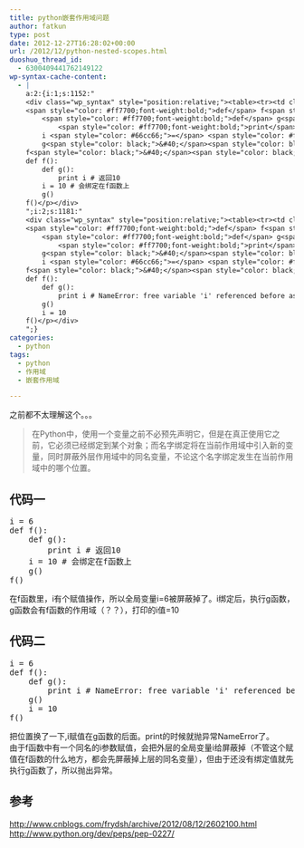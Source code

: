 ```yaml
---
title: python嵌套作用域问题
author: fatkun
type: post
date: 2012-12-27T16:28:02+00:00
url: /2012/12/python-nested-scopes.html
duoshuo_thread_id:
  - 6300409441762149122
wp-syntax-cache-content:
  - |
    a:2:{i:1;s:1152:"
    <div class="wp_syntax" style="position:relative;"><table><tr><td class="code"><pre class="python" style="font-family:monospace;">i <span style="color: #66cc66;">=</span> <span style="color: #ff4500;">6</span>
    <span style="color: #ff7700;font-weight:bold;">def</span> f<span style="color: black;">&#40;</span><span style="color: black;">&#41;</span>:
        <span style="color: #ff7700;font-weight:bold;">def</span> g<span style="color: black;">&#40;</span><span style="color: black;">&#41;</span>:
            <span style="color: #ff7700;font-weight:bold;">print</span> i <span style="color: #808080; font-style: italic;"># 返回10</span>
        i <span style="color: #66cc66;">=</span> <span style="color: #ff4500;">10</span> <span style="color: #808080; font-style: italic;"># 会绑定在f函数上</span>
        g<span style="color: black;">&#40;</span><span style="color: black;">&#41;</span>
    f<span style="color: black;">&#40;</span><span style="color: black;">&#41;</span></pre></td></tr></table><p class="theCode" style="display:none;">i = 6
    def f():
        def g():
            print i # 返回10
        i = 10 # 会绑定在f函数上
        g()
    f()</p></div>
    ";i:2;s:1181:"
    <div class="wp_syntax" style="position:relative;"><table><tr><td class="code"><pre class="python" style="font-family:monospace;">i <span style="color: #66cc66;">=</span> <span style="color: #ff4500;">6</span>
    <span style="color: #ff7700;font-weight:bold;">def</span> f<span style="color: black;">&#40;</span><span style="color: black;">&#41;</span>:
        <span style="color: #ff7700;font-weight:bold;">def</span> g<span style="color: black;">&#40;</span><span style="color: black;">&#41;</span>:
            <span style="color: #ff7700;font-weight:bold;">print</span> i <span style="color: #808080; font-style: italic;"># NameError: free variable 'i' referenced before assignment in enclosing scope</span>
        g<span style="color: black;">&#40;</span><span style="color: black;">&#41;</span>
        i <span style="color: #66cc66;">=</span> <span style="color: #ff4500;">10</span>
    f<span style="color: black;">&#40;</span><span style="color: black;">&#41;</span></pre></td></tr></table><p class="theCode" style="display:none;">i = 6
    def f():
        def g():
            print i # NameError: free variable 'i' referenced before assignment in enclosing scope
        g()
        i = 10
    f()</p></div>
    ";}
categories:
  - python
tags:
  - python
  - 作用域
  - 嵌套作用域

---
```

之前都不太理解这个。。。
> 在Python中，使用一个变量之前不必预先声明它，但是在真正使用它之前，它必须已经绑定到某个对象；而名字绑定将在当前作用域中引入新的变量，同时屏蔽外层作用域中的同名变量，不论这个名字绑定发生在当前作用域中的哪个位置。
&nbsp;
## 代码一

<pre lang="python">i = 6
def f():
    def g():
        print i # 返回10
    i = 10 # 会绑定在f函数上
    g()
f()
</pre>
在f函数里，i有个赋值操作，所以全局变量i=6被屏蔽掉了。i绑定后，执行g函数，g函数会有f函数的作用域（？？），打印的i值=10
## 代码二

<pre lang="python">i = 6
def f():
    def g():
        print i # NameError: free variable 'i' referenced before assignment in enclosing scope
    g()
    i = 10
f()
</pre>
把位置换了一下,i赋值在g函数的后面。print的时候就抛异常NameError了。  
由于f函数中有一个同名的i参数赋值，会把外层的全局变量i给屏蔽掉（不管这个赋值在f函数的什么地方，都会先屏蔽掉上层的同名变量），但由于还没有绑定值就先执行g函数了，所以抛出异常。
## 参考

<http://www.cnblogs.com/frydsh/archive/2012/08/12/2602100.html>  
<http://www.python.org/dev/peps/pep-0227/>